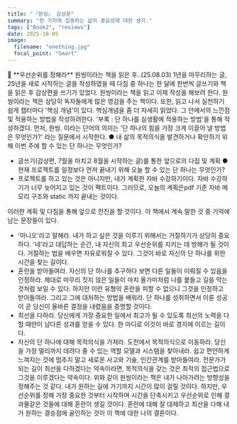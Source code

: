 ```yaml
---
title: "『원씽』 감상문"
summary: "한 가지에 집중하는 삶의 중요성에 대한 생각."
tags: ["Book2", "reviews"]
date: 2025-10-05
image:
  filename: "onething.jpg"
  focal_point: "Smart"
---
```


<div class="justify-text">
📘 **우선순위를 정해라**
원씽이라는 책을 읽은 후..(25.08.03)
1년을 마무리하는 글, 25년을 새로 시작하는 글을 작성하였을 때 다짐 중 하나는 한 달에 한번씩 글쓰기와 책을 읽은 후 감상편을 쓰기가 있었다. 원씽이라는 책을 읽고 이제 작성을 해보려 한다.
원씽이라는 책은 상당히 독자들에게 많은 영감을 주는 책이다. 또한, 읽고 나서 실천하기 쉽게 챕터마다 '핵심 개념'이 있다. 핵심개념을 좀 더 자세히 읽었다. 그 안에서의 느낀점 및 적용하는 방법을 작성하려한다. '부록 : 단 하나를 실생활에 적용하는 방법'을 통해 작성하겠다.
먼저, 원씽. 이라는 단어의 의미는 '단 하나의 힘을 가장 크게 이끌어 낼 방법은 무엇인가?' 라는 질문에서 시작한다.
● 내 삶의 목적의식을 발견하거나 확인하기 위해 이번 주에 할 수 있는 단 하나는 무엇인가?

- 글쓰기(감상편, 7월을 마치고 8월을 시작하는 글)를 통한 앞으로의 다짐 및 계획
  ● 현재 프로젝트를 일정보다 먼저 끝내기 위해 오늘 할 수 있는 단 하나는 무엇인가?
- 프로젝트를 하고 있는 것은 아니지만, 내가 계획한 자바 수강하기이다. 자바 수강하기가 너무 늦어지고 있는 것이 팩트이다. 그러므로, 오늘의 계획은pdf 기준 자바 메모리 구조와 static 까지 끝내는 것이다.

이러한 계획 및 다짐을 통해 앞으로 전진을 할 것이다.
이 책에서 계속 말한 것 중 기억에 남는 문장들이 있다.

- '아니오'라고 말해라.
  내가 하고 싶은 것을 이루기 위해서는 거절하기가 상당히 중요하다. '네'라고 대답하는 순간, 내 자신의 최고 우선순위를 지키는 데 방해가 될 것이다. 거절하는 법을 배우면 자유로워질 수 있다. 그것이 바로 자신의 단 하나를 위한 시간을 찾는 길이다.
- 혼란을 받아들여라.
  자신의 단 하나를 추구하다 보면 다른 일들이 미뤄질 수 있음을 인정하라. 제대로 마무리 짓지 않은 일들이 마치 올가미처럼 나를 붙들고 길을 막는 것처럼 보일 수 있다. 하지만 이런 유형의 혼란을 피할 수 없으니 그것을 인정하고 받아들여라. 그리고 그에 대처하는 방법을 배워라. 단 하나를 성취하면서 이룬 성공이 곧 당신이 올바른 결정을 내렸음을 증명할 것이다.
- 최선을 다하라.
  당신에게 가장 중요한 일에서 최고가 될 수 있도록 최선의 노력을 다할 때만이 남다른 성과를 얻을 수 있다. 한 마디로 이것이 바로 경지에 이르는 길이다.
- 자신의 단 하나에 대해 목적의식을 가져라.
도전에서 목적의식으로 이동하라. 당신을 가장 멀리까지 데려다 줄 수 있는 역할 모델과 시스템을 찾아내라. 쉽고 편안하게 느껴지는 것에 멈추지 말고 새로운 사고와 기술, 인간관계를 받아들여라. 전문가가 되는 길이 최선을 다하겠다는 약속이라면, 목적의식을 갖는 것은 최적의 접근법으로 그것을 이루겠다는 약속이다.
위와 같이 원씽이라는 책은 내가 나아가려는 방향성을 정해주는 것 같다. 내가 원하는 길에 가기까지 시간이 많이 걸릴 것이다. 하지만, 우선순위를 정해 가장 중요한 것부터 시작하며 시간을 단축시키고 우선순위로 인해 결과물같은 것들에 대해 혼란이 생길 것이다. 혼란에 대해 잘 대체하고 최선을 다해 내가 원하는 결승점에 골인하는 것이 이 책에 대한 나의 결론이다.
</div>

